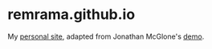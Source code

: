 # remrama.github.io

My [personal site](https://remrama.github.io/), adapted from Jonathan McGlone's [demo](http://jmcglone.com/guides/github-pages).